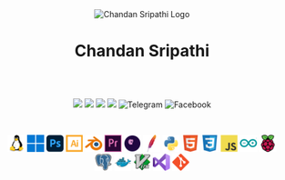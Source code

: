 <div align="center">
  <img src="https://chandansripathi.com/content/CS-Logo-3000x3000-White.png" alt="Chandan Sripathi Logo" width="150">
  <h1> Chandan Sripathi
    </h1>
</div>

<br><br>

<p align="center">
  <a style="text-decoration:none" href="https://chandansripathi.com">
    <img src="https://img.shields.io/badge/-Website-000000?style=flat-square&logo=Firefox&logoColor=white" />
  </a>
  <a style="text-decoration:none" href="mailto:dev@chandansripathi.com">
    <img src="https://img.shields.io/badge/-Email-333333?style=flat-square&logo=maildotru&logoColor=white" />
  </a>
  <a style="text-decoration:none" href="https://www.deviantart.com/chandansripathi">
    <img src="https://img.shields.io/badge/-DeviantArt-05CC47?style=flat-square&logo=DeviantArt&logoColor=white" />
  </a>
  <a style="text-decoration:none" href="https://www.instagram.com/chandan_sripathi">
    <img src="https://img.shields.io/badge/-Instagram-E4405F?style=flat-square&logo=Instagram&logoColor=white" />
  </a>
  <a style="text-decoration:none" href="https://t.me/chandansripathi">
    <img src="https://img.shields.io/badge/-Telegram-2CA5E0?style=flat-square&logo=Telegram&logoColor=white" alt="Telegram" />
  </a>
  <a style="text-decoration:none" href="https://www.facebook.com/IamChandanSripathi">
    <img src="https://img.shields.io/badge/-Facebook-3b5998?style=flat-square&labelColor=3b5998&logo=facebook&logoColor=white" alt="Facebook" />
  </a>
</p>

<br>

<p align="center">
<img height="30" src="https://raw.githubusercontent.com/devicons/devicon/master/icons/linux/linux-original.svg">
<img height="30" src="https://raw.githubusercontent.com/devicons/devicon/master/icons/windows11/windows11-original.svg">
<img height="30" src="https://raw.githubusercontent.com/devicons/devicon/master/icons/photoshop/photoshop-original.svg">
<img height="30" src="https://raw.githubusercontent.com/devicons/devicon/master/icons/illustrator/illustrator-line.svg">
<img height="30" src="https://raw.githubusercontent.com/devicons/devicon/master/icons/blender/blender-original.svg">
<img height="30" src="https://raw.githubusercontent.com/devicons/devicon/master/icons/premierepro/premierepro-original.svg">
<img height="30" src="https://raw.githubusercontent.com/devicons/devicon/master/icons/aftereffects/aftereffects-original.svg">
<img height="30" src="https://raw.githubusercontent.com/devicons/devicon/master/icons/apache/apache-original.svg"> 
<img height="30" src="https://raw.githubusercontent.com/devicons/devicon/master/icons/python/python-original.svg">
<img height="30" src="https://raw.githubusercontent.com/devicons/devicon/master/icons/html5/html5-original.svg">
<img height="30" src="https://raw.githubusercontent.com/devicons/devicon/master/icons/css3/css3-original.svg">
<img height="30" src="https://raw.githubusercontent.com/devicons/devicon/master/icons/javascript/javascript-original.svg">
<img height="30" src="https://raw.githubusercontent.com/devicons/devicon/master/icons/arduino/arduino-original.svg">
<img height="30" src="https://raw.githubusercontent.com/devicons/devicon/master/icons/raspberrypi/raspberrypi-original.svg">
<img height="30" src="https://raw.githubusercontent.com/devicons/devicon/master/icons/postgresql/postgresql-original.svg">
<img height="30" src="https://raw.githubusercontent.com/devicons/devicon/master/icons/docker/docker-original.svg">
<img height="30" src="https://raw.githubusercontent.com/devicons/devicon/master/icons/vim/vim-original.svg">
<img height="30" src="https://raw.githubusercontent.com/devicons/devicon/master/icons/visualstudio/visualstudio-original.svg">
<img height="30" src="https://raw.githubusercontent.com/devicons/devicon/master/icons/git/git-original.svg">
</p>
